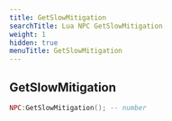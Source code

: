 ```yaml
---
title: GetSlowMitigation
searchTitle: Lua NPC GetSlowMitigation
weight: 1
hidden: true
menuTitle: GetSlowMitigation
---
```

## GetSlowMitigation
```lua
NPC:GetSlowMitigation(); -- number
```